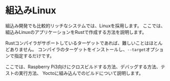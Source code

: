 # 組込みLinux

組込み開発でも比較的リッチなシステムでは、Linuxを採用します。
ここでは、組込みLinuxのアプリケーションをRustで作成する方法を説明します。

Rustコンパイラがサポートしているターゲットであれば、難しいことはほとんどありません。
コンパイラのターゲットをインストールし、`--target`オプションで指定するだけです。

ここでは、Raspberry Pi3向けにクロスビルドする方法、デバッグする方法、テストの実行方法、
Yoctoに組み込んでのビルドについて説明します。
